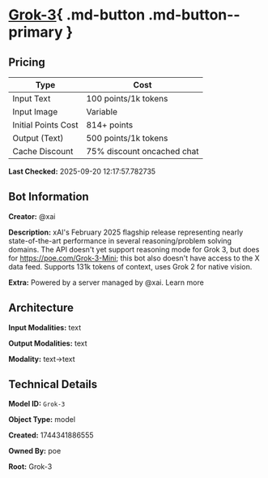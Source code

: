 # [Grok-3](https://poe.com/Grok-3){ .md-button .md-button--primary }

## Pricing

| Type | Cost |
|------|------|
| Input Text | 100 points/1k tokens |
| Input Image | Variable |
| Initial Points Cost | 814+ points |
| Output (Text) | 500 points/1k tokens |
| Cache Discount | 75% discount oncached chat |

**Last Checked:** 2025-09-20 12:17:57.782735


## Bot Information

**Creator:** @xai

**Description:** xAI's February 2025 flagship release representing nearly state-of-the-art performance in several reasoning/problem solving domains. The API doesn't yet support reasoning mode for Grok 3, but does for https://poe.com/Grok-3-Mini; this bot also doesn't have access to the X data feed. Supports 131k tokens of context, uses Grok 2 for native vision.

**Extra:** Powered by a server managed by @xai. Learn more


## Architecture

**Input Modalities:** text

**Output Modalities:** text

**Modality:** text->text


## Technical Details

**Model ID:** `Grok-3`

**Object Type:** model

**Created:** 1744341886555

**Owned By:** poe

**Root:** Grok-3
